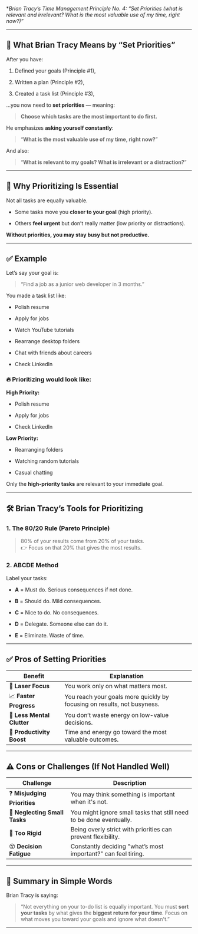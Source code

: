  **Brian Tracy’s Time Management Principle No. 4:
	  *“Set Priorities (what is relevant and irrelevant? What is the most valuable use of my time, right now?)”** 

---

## 🧠 **What Brian Tracy Means by “Set Priorities”**

After you have:

1. Defined your goals (Principle #1),
    
2. Written a plan (Principle #2),
    
3. Created a task list (Principle #3),
    

…you now need to **set priorities** — meaning:

> **Choose which tasks are the most important to do first.**

He emphasizes **asking yourself constantly**:

> “**What is the most valuable use of my time, right now?**”

And also:

> “**What is relevant to my goals? What is irrelevant or a distraction?**”

---

## 🧭 **Why Prioritizing Is Essential**

Not all tasks are equally valuable.

- Some tasks move you **closer to your goal** (high priority).
    
- Others **feel urgent** but don’t really matter (low priority or distractions).
    

**Without priorities, you may stay busy but not productive.**

---

## ✅ **Example**

Let’s say your goal is:

> “Find a job as a junior web developer in 3 months.”

You made a task list like:

- Polish resume
    
- Apply for jobs
    
- Watch YouTube tutorials
    
- Rearrange desktop folders
    
- Chat with friends about careers
    
- Check LinkedIn
    

### 🔥 Prioritizing would look like:

**High Priority:**

- Polish resume
    
- Apply for jobs
    
- Check LinkedIn
    

**Low Priority:**

- Rearranging folders
    
- Watching random tutorials
    
- Casual chatting
    

Only the **high-priority tasks** are relevant to your immediate goal.

---

## 🛠️ **Brian Tracy’s Tools for Prioritizing**

### 1. **The 80/20 Rule (Pareto Principle)**

> 80% of your results come from 20% of your tasks.  
> 👉 Focus on that 20% that gives the most results.

### 2. **ABCDE Method**

Label your tasks:

- **A** = Must do. Serious consequences if not done.
    
- **B** = Should do. Mild consequences.
    
- **C** = Nice to do. No consequences.
    
- **D** = Delegate. Someone else can do it.
    
- **E** = Eliminate. Waste of time.
    

---

## ✅ **Pros of Setting Priorities**

|Benefit|Explanation|
|---|---|
|🎯 **Laser Focus**|You work only on what matters most.|
|📈 **Faster Progress**|You reach your goals more quickly by focusing on results, not busyness.|
|🧠 **Less Mental Clutter**|You don’t waste energy on low-value decisions.|
|🚀 **Productivity Boost**|Time and energy go toward the most valuable outcomes.|

---

## ⚠️ **Cons or Challenges (If Not Handled Well)**

|Challenge|Description|
|---|---|
|❓ **Misjudging Priorities**|You may think something is important when it's not.|
|🧩 **Neglecting Small Tasks**|You might ignore small tasks that still need to be done eventually.|
|🧱 **Too Rigid**|Being overly strict with priorities can prevent flexibility.|
|😵 **Decision Fatigue**|Constantly deciding "what’s most important?" can feel tiring.|

---

## 🧠 **Summary in Simple Words**

Brian Tracy is saying:

> “Not everything on your to-do list is equally important. You must **sort your tasks** by what gives the **biggest return for your time**. Focus on what moves you toward your goals and ignore what doesn't.”

---

